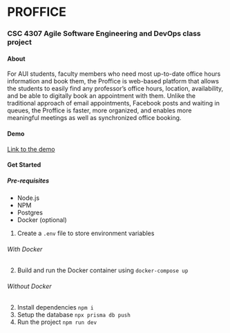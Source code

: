 # PROFFICE
### CSC 4307 Agile Software Engineering and DevOps class project

#### About
For AUI students, faculty members who need most up-to-date office hours information and book them, the Proffice is web-based platform that allows the students to easily find any professor’s office hours, location, availability, and be able to digitally book an appointment with them. Unlike the traditional approach of email appointments, Facebook posts and waiting in queues, the Proffice is faster, more organized, and enables more meaningful meetings as well as synchronized office booking.

#### Demo
[Link to the demo](https://alakhawayn365-my.sharepoint.com/:v:/r/personal/o_essfadi_aui_ma/Documents/AUI%20Docs/Spring%202023/Agile/Proffice%20Demo%20Video/Demo%20Video.mp4?csf=1&web=1&e=zIzhUZ)

#### Get Started
##### Pre-requisites
- Node.js
- NPM
- Postgres
- Docker (optional)

1. Create a `.env` file to store environment variables

###### With Docker
2. Build and run the Docker container using `docker-compose up`

###### Without Docker
2. Install dependencies `npm i`
3. Setup the database `npx prisma db push`
4. Run the project `npm run dev`

